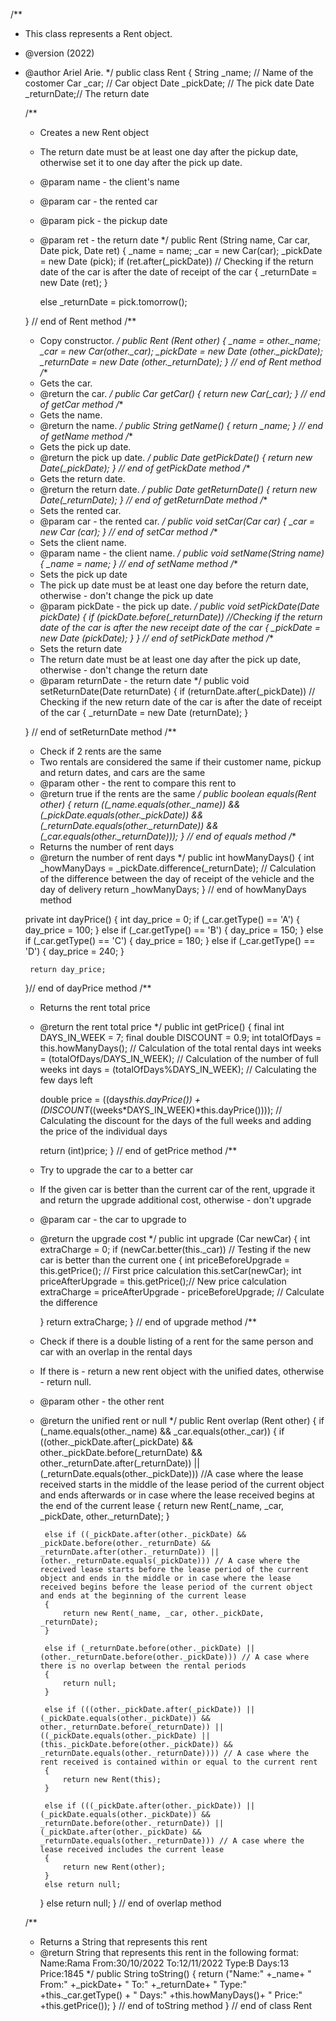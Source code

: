 /**
 * This class represents a Rent object.
 * @version (2022)
 * @author Ariel Arie.
 */
public class Rent
{
    String _name; // Name of the costomer
    Car _car; // Car object
    Date _pickDate; // The pick date
    Date _returnDate;// The return date

    /**
     * Creates a new Rent object
     * The return date must be at least one day after the pickup date, otherwise set it to one day after the pick up date.
     * @param name - the client's name
     * @param car - the rented car
     * @param pick - the pickup date
     * @param ret - the return date
     */
    public Rent (String name, Car car, Date pick, Date ret)
    {
        _name = name;
        _car = new Car(car);
        _pickDate = new Date (pick);
        if (ret.after(_pickDate)) // Checking if the return date of the car is after the date of receipt of the car
        {
            _returnDate = new Date (ret); 
        }

        else _returnDate = pick.tomorrow();

    } // end of Rent method
    /**
     * Copy constructor.
     */
    public Rent (Rent other)
    {
        _name = other._name;
        _car = new Car(other._car);
        _pickDate = new Date (other._pickDate);
        _returnDate = new Date (other._returnDate);
    } // end of Rent method
    /**
     * Gets the car.
     * @return the car.
     */
    public Car getCar()
    {
        return new Car(_car); 
    } // end of getCar method
    /**
     * Gets the name.
     * @return the name.
     */
    public String getName()
    {
        return _name;
    } // end of getName method
    /**
     * Gets the pick up date.
     * @return the pick up date.
     */
    public Date getPickDate()
    {
        return new Date(_pickDate);
    } // end of getPickDate method
    /**
     * Gets the return date.
     * @return the return date.
     */
    public Date getReturnDate()
    {
        return new Date(_returnDate);
    } // end of getReturnDate method
    /**
     * Sets the rented car.
     * @param car - the rented car.
     */
    public void setCar(Car car)
    {
        _car = new Car (car);
    }  // end of setCar method
    /**
     * Sets the client name.
     * @param name - the client name.
     */
    public void setName(String name)
    {
        _name = name;
    }  // end of setName method
    /**
     * Sets the pick up date
     * The pick up date must be at least one day before the return date, otherwise - don't change the pick up date
     * @param pickDate - the pick up date.
     */
    public void setPickDate(Date pickDate)
    {
        if (pickDate.before(_returnDate)) //Checking if the return date of the car is after the new receipt date of the car
        {
            _pickDate = new Date (pickDate);
        }
    }  // end of setPickDate method
    /**
     * Sets the return date
     * The return date must be at least one day after the pick up date, otherwise - don't change the return date
     * @param returnDate - the return date
     */
    public void setReturnDate(Date returnDate)
    {
        if (returnDate.after(_pickDate)) // Checking if the new return date of the car is after the date of receipt of the car
        {
            _returnDate = new Date (returnDate);
        }

    }  // end of setReturnDate method
    /**
     * Check if 2 rents are the same
     * Two rentals are considered the same if their customer name, pickup and return dates, and cars are the same
     * @param other - the rent to compare this rent to
     * @return true if the rents are the same
     */
    public boolean equals(Rent other)
    {
        return ((_name.equals(other._name)) && (_pickDate.equals(other._pickDate)) && (_returnDate.equals(other._returnDate)) && (_car.equals(other._returnDate)));
    }  // end of equals method
    /**
     * Returns the number of rent days
     * @return the number of rent days
     */
    public int howManyDays()
    {
        int _howManyDays = _pickDate.difference(_returnDate); // Calculation of the difference between the day of receipt of the vehicle and the day of delivery
        return _howManyDays;
    }  // end of howManyDays method

    private int dayPrice()
    {
        int day_price = 0;
        if (_car.getType() == 'A')
        {
            day_price = 100;
        }
        else if (_car.getType() == 'B')
        {
            day_price = 150;
        }
        else if (_car.getType() == 'C')
        {
            day_price = 180;
        }
        else if (_car.getType() == 'D')
        {
            day_price = 240;
        }

        return day_price;

    }// end of dayPrice method
    /**
     * Returns the rent total price
     * @return the rent total price
     */
    public int getPrice()
    {
        final int DAYS_IN_WEEK = 7; 
        final double DISCOUNT = 0.9;
        int totalOfDays = this.howManyDays(); // Calculation of the total rental days
        int weeks = (totalOfDays/DAYS_IN_WEEK); // Calculation of the number of full weeks
        int days = (totalOfDays%DAYS_IN_WEEK); // Calculating the few days left

        double price = ((days*this.dayPrice()) + (DISCOUNT*((weeks*DAYS_IN_WEEK)*this.dayPrice()))); // Calculating the discount for the days of the full weeks and adding the price of the individual days

        return (int)price;
    }  // end of getPrice method
    /**
     * Try to upgrade the car to a better car
     * If the given car is better than the current car of the rent, upgrade it and return the upgrade additional cost, otherwise - don't upgrade
     * @param car - the car to upgrade to
     * @return the upgrade cost
     */
    public int upgrade (Car newCar)
    {
        int extraCharge = 0;
        if (newCar.better(this._car)) // Testing if the new car is better than the current one
        {
            int priceBeforeUpgrade = this.getPrice(); // First price calculation
            this.setCar(newCar);
            int priceAfterUpgrade = this.getPrice();// New price calculation
            extraCharge = priceAfterUpgrade - priceBeforeUpgrade; // Calculate the difference

        }
        return extraCharge;
    } // end of upgrade method
    /**
     * Check if there is a double listing of a rent for the same person and car with an overlap in the rental days
     * If there is - return a new rent object with the unified dates, otherwise - return null.
     * @param other - the other rent
     * @return the unified rent or null
     */
    public Rent overlap (Rent other)
    {
        if (_name.equals(other._name) && _car.equals(other._car))
        {
            if ((other._pickDate.after(_pickDate) && other._pickDate.before(_returnDate) && other._returnDate.after(_returnDate)) || (_returnDate.equals(other._pickDate))) //A case where the lease received starts in the middle of the lease period of the current object and ends afterwards or in case where the lease received begins at the end of the current lease
            {
                return new Rent(_name, _car, _pickDate, other._returnDate);
            }

            else if ((_pickDate.after(other._pickDate) && _pickDate.before(other._returnDate) && _returnDate.after(other._returnDate)) || (other._returnDate.equals(_pickDate))) // A case where the received lease starts before the lease period of the current object and ends in the middle or in case where the lease received begins before the lease period of the current object and ends at the beginning of the current lease
            {
                return new Rent(_name, _car, other._pickDate, _returnDate); 
            }

            else if (_returnDate.before(other._pickDate) || (other._returnDate.before(other._pickDate))) // A case where there is no overlap between the rental periods
            {
                return null; 
            }

            else if (((other._pickDate.after(_pickDate)) || (_pickDate.equals(other._pickDate)) && other._returnDate.before(_returnDate)) || ((_pickDate.equals(other._pickDate) || (this._pickDate.before(other._pickDate)) && _returnDate.equals(other._returnDate)))) // A case where the rent received is contained within or equal to the current rent
            {                
                return new Rent(this);
            }

            else if (((_pickDate.after(other._pickDate)) || (_pickDate.equals(other._pickDate)) && _returnDate.before(other._returnDate)) || (_pickDate.after(other._pickDate) && _returnDate.equals(other._returnDate))) // A case where the lease received includes the current lease
            {
                return new Rent(other);
            }
            else return null;
        }
        else return null;
    } // end of overlap method

    /**
     * Returns a String that represents this rent
     * @return String that represents this rent in the following format: Name:Rama From:30/10/2022 To:12/11/2022 Type:B Days:13 Price:1845
     */
    public String toString()
    {
        return ("Name:" +_name+ " From:" +_pickDate+ " To:" +_returnDate+ " Type:" +this._car.getType() +  " Days:" +this.howManyDays()+ " Price:" +this.getPrice());
    } // end of toString method
} // end of class Rent

